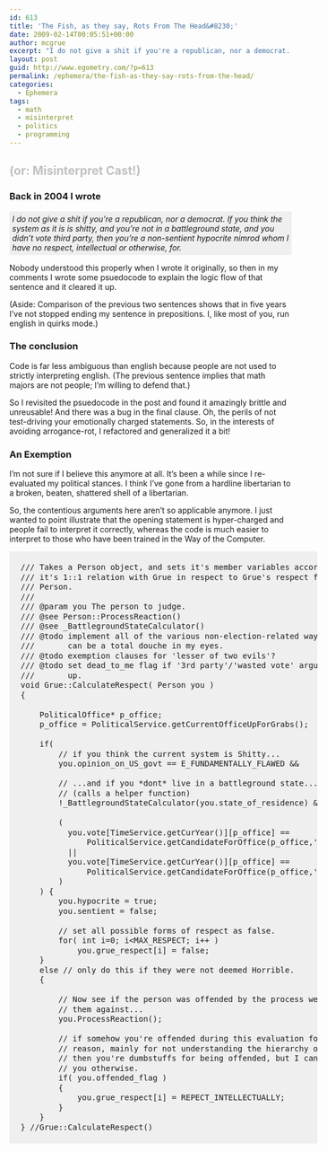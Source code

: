 ```yaml
---
id: 613
title: 'The Fish, as they say, Rots From The Head&#8230;'
date: 2009-02-14T00:05:51+00:00
author: mcgrue
excerpt: "I do not give a shit if you're a republican, nor a democrat. If you think the system as it is is shitty, and you're not in a battleground state, and you didn't vote third party, then you're a non-sentient hypocrite nimrod whom I have no respect, intellectual or otherwise, for."
layout: post
guid: http://www.egometry.com/?p=613
permalink: /ephemera/the-fish-as-they-say-rots-from-the-head/
categories:
  - Ephemera
tags:
  - math
  - misinterpret
  - politics
  - programming
---
```

<h2 style="color: silver;">
  (or: Misinterpret Cast!)
</h2>

### Back in 2004 I wrote

<div style="background-color: #efefef; padding: 5px;" >
  <i>I do not give a shit if you&#8217;re a republican, nor a democrat. If you think the system as it is is shitty, and you&#8217;re not in a battleground state, and you didn&#8217;t vote third party, then you&#8217;re a non-sentient hypocrite nimrod whom I have no respect, intellectual or otherwise, for.</i>
</div>

Nobody understood this properly when I wrote it originally, so then in my comments I wrote some psuedocode to explain the logic flow of that sentence and it cleared it up.

(Aside: Comparison of the previous two sentences shows that in five years I&#8217;ve not stopped ending my sentence in prepositions. I, like most of you, run english in quirks mode.)

### The conclusion

Code is far less ambiguous than english because people are not used to strictly interpreting english. (The previous sentence implies that math majors are not people; I&#8217;m willing to defend that.)

So I revisited the psuedocode in the post and found it amazingly brittle and unreusable! And there was a bug in the final clause. Oh, the perils of not test-driving your emotionally charged statements. So, in the interests of avoiding arrogance-rot, I refactored and generalized it a bit!

### An Exemption

I&#8217;m not sure if I believe this anymore at all. It&#8217;s been a while since I re-evaluated my political stances. I think I&#8217;ve gone from a hardline libertarian to a broken, beaten, shattered shell of a libertarian. 

So, the contentious arguments here aren&#8217;t so applicable anymore. I just wanted to point illustrate that the opening statement is hyper-charged and people fail to interpret it correctly, whereas the code is much easier to interpret to those who have been trained in the Way of the Computer.

<pre style="width: 510px; padding: 20px;  background-color: #efefef; line-height:125%;" >/// Takes a Person object, and sets it's member variables accordingly for
/// it's 1::1 relation with Grue in respect to Grue's respect for that
/// Person.
/// 
/// @param you The person to judge.
/// @see Person::ProcessReaction()
/// @see _BattlegroundStateCalculator()
/// @todo implement all of the various non-election-related ways a person
///       can be a total douche in my eyes.
/// @todo exemption clauses for 'lesser of two evils'?
/// @todo set dead_to_me flag if '3rd party'/'wasted vote' argument comes
///       up.
void Grue::CalculateRespect( Person you )
{

    PoliticalOffice* p_office;
    p_office = PoliticalService.getCurrentOfficeUpForGrabs();
    
    if( 
        // if you think the current system is Shitty...
        you.opinion_on_US_govt == E_FUNDAMENTALLY_FLAWED &&

        // ...and if you *dont* live in a battleground state...
        // (calls a helper function)
        !_BattlegroundStateCalculator(you.state_of_residence) &&
        
        ( 
          you.vote[TimeService.getCurYear()][p_office] == 
              PoliticalService.getCandidateForOffice(p_office,'GOP') 
          || 
          you.vote[TimeService.getCurYear()][p_office] == 
              PoliticalService.getCandidateForOffice(p_office,'DNC') 
        )    
    ) {
        you.hypocrite = true;
        you.sentient = false;

        // set all possible forms of respect as false.
        for( int i=0; i&lt;MAX_RESPECT; i++ )
            you.grue_respect[i] = false;    
    }
    else // only do this if they were not deemed Horrible.
    {
    
        // Now see if the person was offended by the process we just judged 
        // them against...
        you.ProcessReaction();

        // if somehow you're offended during this evaluation for any 
        // reason, mainly for not understanding the hierarchy of judgement, 
        // then you're dumbstuffs for being offended, but I cannot judge
        // you otherwise.
        if( you.offended_flag ) 
        {
            you.grue_respect[i] = REPECT_INTELLECTUALLY;
        }
    }
} //Grue::CalculateRespect()
</pre>